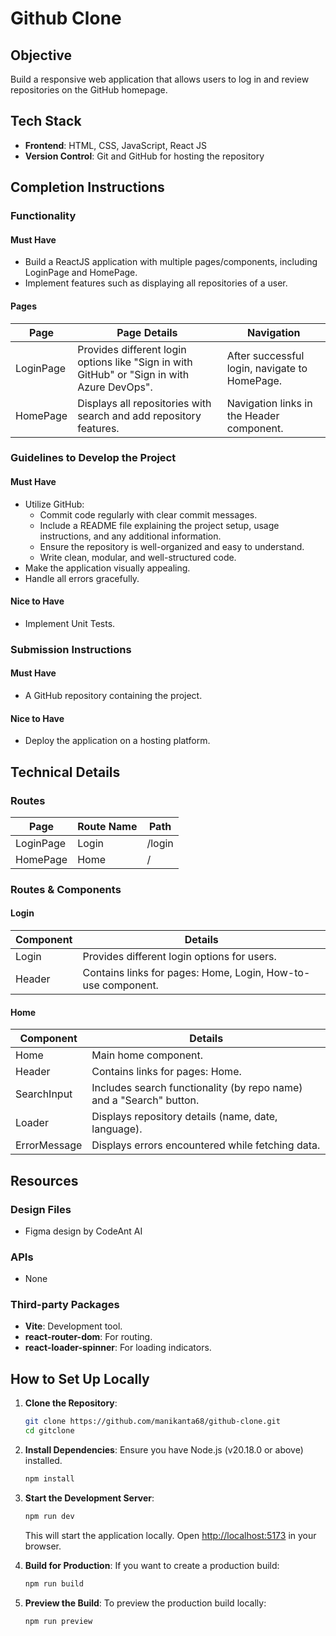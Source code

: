 # Github Clone

## Objective

Build a responsive web application that allows users to log in and review repositories on the GitHub homepage.

## Tech Stack

- **Frontend**: HTML, CSS, JavaScript, React JS
- **Version Control**: Git and GitHub for hosting the repository

## Completion Instructions

### Functionality

#### Must Have

- Build a ReactJS application with multiple pages/components, including LoginPage and HomePage.
- Implement features such as displaying all repositories of a user.

#### Pages

| Page       | Page Details                                                                               | Navigation                                    |
|------------|--------------------------------------------------------------------------------------------|-----------------------------------------------|
| LoginPage  | Provides different login options like "Sign in with GitHub" or "Sign in with Azure DevOps". | After successful login, navigate to HomePage. |
| HomePage   | Displays all repositories with search and add repository features.                         | Navigation links in the Header component.     |

### Guidelines to Develop the Project

#### Must Have

- Utilize GitHub:
  - Commit code regularly with clear commit messages.
  - Include a README file explaining the project setup, usage instructions, and any additional information.
  - Ensure the repository is well-organized and easy to understand.
  - Write clean, modular, and well-structured code.
- Make the application visually appealing.
- Handle all errors gracefully.

#### Nice to Have

- Implement Unit Tests.

### Submission Instructions

#### Must Have

- A GitHub repository containing the project.

#### Nice to Have

- Deploy the application on a hosting platform.

## Technical Details

### Routes

| Page         | Route Name  | Path       |
|--------------|-------------|------------|
| LoginPage    | Login       | /login     |
| HomePage     | Home        | /          |

### Routes & Components

#### Login

| Component   | Details                                          |
|-------------|--------------------------------------------------|
| Login       | Provides different login options for users.      |
| Header      | Contains links for pages: Home, Login, How-to-use component. |

#### Home

| Component       | Details                                      |
|-----------------|----------------------------------------------|
| Home            | Main home component.                        |
| Header          | Contains links for pages: Home.             |
| SearchInput     | Includes search functionality (by repo name) and a "Search" button. |
| Loader          | Displays repository details (name, date, language). |
| ErrorMessage    | Displays errors encountered while fetching data. |

## Resources

### Design Files

- Figma design by CodeAnt AI

### APIs

- None

### Third-party Packages

- **Vite**: Development tool.
- **react-router-dom**: For routing.
- **react-loader-spinner**: For loading indicators.

## How to Set Up Locally

1. **Clone the Repository**:
   ```bash
   git clone https://github.com/manikanta68/github-clone.git
   cd gitclone
   ```

2. **Install Dependencies**:
   Ensure you have Node.js (v20.18.0 or above) installed.
   ```bash
   npm install
   ```

3. **Start the Development Server**:
   ```bash
   npm run dev
   ```

   This will start the application locally. Open [http://localhost:5173](http://localhost:5173) in your browser.

4. **Build for Production**:
   If you want to create a production build:
   ```bash
   npm run build
   ```

5. **Preview the Build**:
   To preview the production build locally:
   ```bash
   npm run preview
   ```

